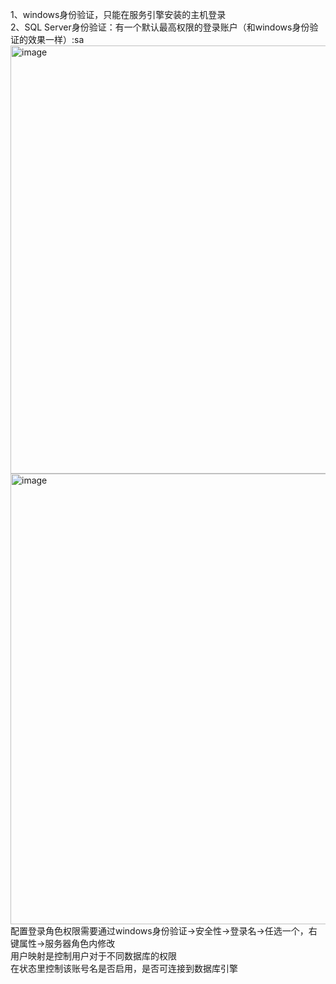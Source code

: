 1、windows身份验证，只能在服务引擎安装的主机登录 <br>
2、SQL Server身份验证：有一个默认最高权限的登录账户（和windows身份验证的效果一样）:sa<br>
<img width="796" height="685" alt="image" src="https://github.com/user-attachments/assets/818dd980-77d7-42a5-8406-c56b0924c068" />
<img width="797" height="721" alt="image" src="https://github.com/user-attachments/assets/d9751a08-9369-4bbb-943c-a50319bc097b" /><br>
配置登录角色权限需要通过windows身份验证->安全性->登录名->任选一个，右键属性->服务器角色内修改<br>
用户映射是控制用户对于不同数据库的权限<br>
在状态里控制该账号名是否启用，是否可连接到数据库引擎
